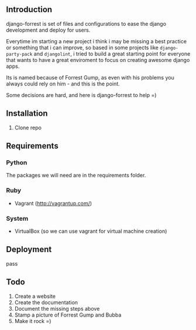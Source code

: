 ## Introduction

django-forrest is set of files and configurations to ease the django development
and deploy for users.

Everytime im starting a new project i think i may be missing a best practice or
something that i can improve, so based in some projects like
``django-party-pack`` and ``djangolint``, i tried to build a great starting
point for everyone that wants to have a great enviroment to focus on creating
awesome django apps.

Its is named because of Forrest Gump, as even with his problems you always could
rely on him - and this is the point.

Some decisions are hard, and here is django-forrest to help =)

## Installation

1. Clone repo

## Requirements

### Python

The packages we will need are in the requirements folder.

### Ruby

* Vagrant (http://vagrantup.com/)

### System

* VirtualBox (so we can use vagrant for virtual machine creation)

## Deployment

pass

## Todo

1. Create a website
2. Create the documentation
3. Document the missing steps above
3. Stamp a picture of Forrest Gump and Bubba
4. Make it rock =)
